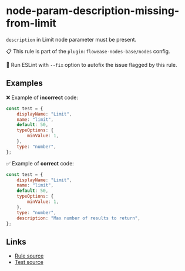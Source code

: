 [//]: # "File generated from a template. Do not edit this file directly."

# node-param-description-missing-from-limit

`description` in Limit node parameter must be present.

📋 This rule is part of the `plugin:flowease-nodes-base/nodes` config.

🔧 Run ESLint with `--fix` option to autofix the issue flagged by this rule.

## Examples

❌ Example of **incorrect** code:

```js
const test = {
	displayName: "Limit",
	name: "limit",
	default: 50,
	typeOptions: {
		minValue: 1,
	},
	type: "number",
};
```

✅ Example of **correct** code:

```js
const test = {
	displayName: "Limit",
	name: "limit",
	default: 50,
	typeOptions: {
		minValue: 1,
	},
	type: "number",
	description: "Max number of results to return",
};
```

## Links

- [Rule source](../../lib/rules/node-param-description-missing-from-limit.ts)
- [Test source](../../tests/node-param-description-missing-from-limit.test.ts)
